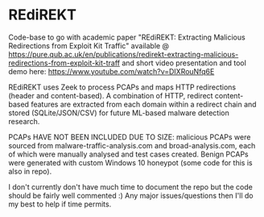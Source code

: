 # REdiREKT
Code-base to go with academic paper "REdiREKT: Extracting Malicious Redirections from Exploit Kit Traffic" available @ https://pure.qub.ac.uk/en/publications/redirekt-extracting-malicious-redirections-from-exploit-kit-traff and short video presentation and tool demo here: https://www.youtube.com/watch?v=DIXRouNfq6E

REdiREKT uses Zeek to process PCAPs and maps HTTP redirections (header and content-based). A combination of HTTP, redirect content-based features are extracted from each domain within a redirect chain and stored (SQLite/JSON/CSV) for future ML-based malware detection research.

PCAPs HAVE NOT BEEN INCLUDED DUE TO SIZE: malicious PCAPs were sourced from malware-traffic-analysis.com and broad-analysis.com, each of which were manually analysed and test cases created. Benign PCAPs were generated with custom Windows 10 honeypot (some code for this is also in repo).

I don't currently don't have much time to document the repo but the code should be fairly well commented :) Any major issues/questions then I'll do my best to help if time permits.
